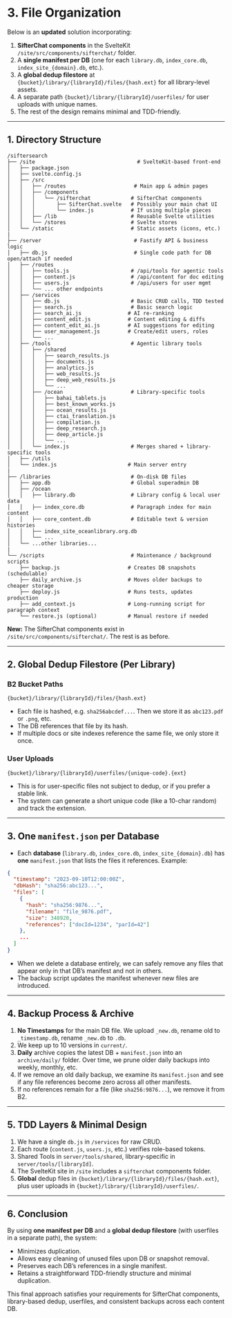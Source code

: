 # 3. File Organization

Below is an **updated** solution incorporating:

1. **SifterChat components** in the SvelteKit `/site/src/components/sifterchat/` folder.
2. A **single manifest per DB** (one for each `library.db`, `index_core.db`, `index_site_{domain}.db`, etc.).
3. A **global dedup filestore** at `{bucket}/library/{libraryId}/files/{hash.ext}` for all library-level assets.
4. A separate path `{bucket}/library/{libraryId}/userfiles/` for user uploads with unique names.
5. The rest of the design remains minimal and TDD-friendly.

---

## 1. Directory Structure

```
/siftersearch
├── /site                                 # SvelteKit-based front-end
│   ├── package.json
│   ├── svelte.config.js
│   ├── /src
│   │   ├── /routes                      # Main app & admin pages
│   │   ├── /components
│   │   │   └── /sifterchat             # SifterChat components
│   │   │       ├── SifterChat.svelte   # Possibly your main chat UI
│   │   │       └── index.js            # If using multiple pieces
│   │   ├── /lib                        # Reusable Svelte utilities
│   │   └── /stores                     # Svelte stores
│   └── /static                         # Static assets (icons, etc.)
|
├── /server                              # Fastify API & business logic
│   ├── db.js                            # Single code path for DB open/attach if needed
│   ├── /routes
│   │   ├── tools.js                    # /api/tools for agentic tools
│   │   ├── content.js                  # /api/content for doc editing
│   │   ├── users.js                    # /api/users for user mgmt
│   │   └── ... other endpoints
│   ├── /services
│   │   ├── db.js                       # Basic CRUD calls, TDD tested
│   │   ├── search.js                   # Basic search logic
│   │   ├── search_ai.js               # AI re-ranking
│   │   ├── content_edit.js            # Content editing & diffs
│   │   ├── content_edit_ai.js         # AI suggestions for editing
│   │   ├── user_management.js         # Create/edit users, roles
│   │   └── ...
│   ├── /tools                          # Agentic library tools
│   │   ├── /shared
│   │   │   ├── search_results.js
│   │   │   ├── documents.js
│   │   │   ├── analytics.js
│   │   │   ├── web_results.js
│   │   │   ├── deep_web_results.js
│   │   │   └── ...
│   │   ├── /ocean                      # Library-specific tools
│   │   │   ├── bahai_tablets.js
│   │   │   ├── best_known_works.js
│   │   │   ├── ocean_results.js
│   │   │   ├── ctai_translation.js
│   │   │   ├── compilation.js
│   │   │   ├── deep_research.js
│   │   │   ├── deep_article.js
│   │   │   └── ...
│   │   └── index.js                    # Merges shared + library-specific tools
│   ├── /utils
│   └── index.js                       # Main server entry
|
├── /libraries                          # On-disk DB files
│   ├── app.db                          # Global superadmin DB
│   ├── /ocean
│   │   ├── library.db                  # Library config & local user data
│   │   ├── index_core.db               # Paragraph index for main content
│   │   ├── core_content.db             # Editable text & version histories
│   │   ├── index_site_oceanlibrary.org.db
│   │   └── ...
│   └── ...other libraries...
|
└── /scripts                            # Maintenance / background scripts
    ├── backup.js                      # Creates DB snapshots (schedulable)
    ├── daily_archive.js               # Moves older backups to cheaper storage
    ├── deploy.js                      # Runs tests, updates production
    ├── add_context.js                 # Long-running script for paragraph context
    └── restore.js (optional)          # Manual restore if needed
```

**New:** The SifterChat components exist in `/site/src/components/sifterchat/`. The rest is as before.

---

## 2. Global Dedup Filestore (Per Library)

### B2 Bucket Paths

```
{bucket}/library/{libraryId}/files/{hash.ext}
```

- Each file is hashed, e.g. `sha256abcdef...`. Then we store it as `abc123.pdf` or `.png`, etc.
- The DB references that file by its hash.
- If multiple docs or site indexes reference the same file, we only store it once.

### User Uploads

```
{bucket}/library/{libraryId}/userfiles/{unique-code}.{ext}
```

- This is for user-specific files not subject to dedup, or if you prefer a stable link.
- The system can generate a short unique code (like a 10-char random) and track the extension.

---

## 3. One `manifest.json` per Database

- Each **database** (`library.db`, `index_core.db`, `index_site_{domain}.db`) has **one** `manifest.json` that lists the files it references. Example:

```json
{
  "timestamp": "2023-09-10T12:00:00Z",
  "dbHash": "sha256:abc123...",
  "files": [
    {
      "hash": "sha256:9876...",
      "filename": "file_9876.pdf",
      "size": 348920,
      "references": ["docId=1234", "parId=42"]
    },
    ...
  ]
}
```

- When we delete a database entirely, we can safely remove any files that appear only in that DB’s manifest and not in others.
- The backup script updates the manifest whenever new files are introduced.

---

## 4. Backup Process & Archive

1. **No Timestamps** for the main DB file. We upload `_new.db`, rename old to `_timestamp.db`, rename `_new.db` to `.db`.
2. We keep up to 10 versions in `current/`.
3. **Daily** archive copies the latest DB + `manifest.json` into an `archive/daily/` folder. Over time, we prune older daily backups into weekly, monthly, etc.
4. If we remove an old daily backup, we examine its `manifest.json` and see if any file references become zero across all other manifests.
5. If no references remain for a file (like `sha256:9876...`), we remove it from B2.

---

## 5. TDD Layers & Minimal Design

1. We have a single `db.js` in `/services` for raw CRUD.
2. Each route (`content.js`, `users.js`, etc.) verifies role-based tokens.
3. Shared Tools in `server/tools/shared`, library-specific in `server/tools/[libraryId]`.
4. The SvelteKit site in `/site` includes a `sifterchat` components folder.
5. **Global** dedup files in `{bucket}/library/{libraryId}/files/{hash.ext}`, plus user uploads in `{bucket}/library/{libraryId}/userfiles/`.

---

## 6. Conclusion

By using **one manifest per DB** and a **global dedup filestore** (with userfiles in a separate path), the system:

- Minimizes duplication.
- Allows easy cleaning of unused files upon DB or snapshot removal.
- Preserves each DB’s references in a single manifest.
- Retains a straightforward TDD-friendly structure and minimal duplication.

This final approach satisfies your requirements for SifterChat components, library-based dedup, userfiles, and consistent backups across each content DB.